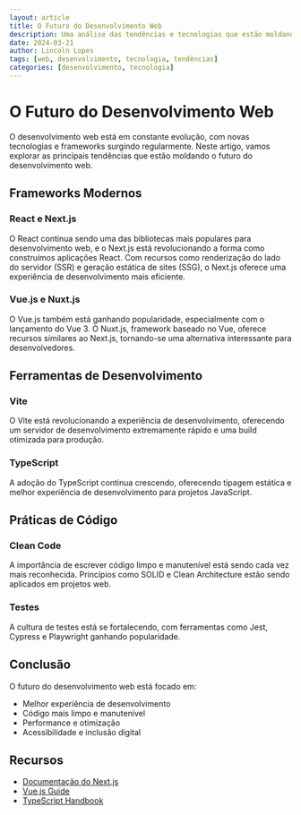 ```yaml
---
layout: article
title: O Futuro do Desenvolvimento Web
description: Uma análise das tendências e tecnologias que estão moldando o futuro do desenvolvimento web, incluindo frameworks modernos, ferramentas de desenvolvimento e práticas de código.
date: 2024-03-21
author: Lincoln Lopes
tags: [web, desenvolvimento, tecnologia, tendências]
categories: [desenvolvimento, tecnologia]
---
```


# O Futuro do Desenvolvimento Web

O desenvolvimento web está em constante evolução, com novas tecnologias e frameworks surgindo regularmente. Neste artigo, vamos explorar as principais tendências que estão moldando o futuro do desenvolvimento web.

## Frameworks Modernos

### React e Next.js
O React continua sendo uma das bibliotecas mais populares para desenvolvimento web, e o Next.js está revolucionando a forma como construímos aplicações React. Com recursos como renderização do lado do servidor (SSR) e geração estática de sites (SSG), o Next.js oferece uma experiência de desenvolvimento mais eficiente.

### Vue.js e Nuxt.js
O Vue.js também está ganhando popularidade, especialmente com o lançamento do Vue 3. O Nuxt.js, framework baseado no Vue, oferece recursos similares ao Next.js, tornando-se uma alternativa interessante para desenvolvedores.

## Ferramentas de Desenvolvimento

### Vite
O Vite está revolucionando a experiência de desenvolvimento, oferecendo um servidor de desenvolvimento extremamente rápido e uma build otimizada para produção.

### TypeScript
A adoção do TypeScript continua crescendo, oferecendo tipagem estática e melhor experiência de desenvolvimento para projetos JavaScript.

## Práticas de Código

### Clean Code
A importância de escrever código limpo e manutenível está sendo cada vez mais reconhecida. Princípios como SOLID e Clean Architecture estão sendo aplicados em projetos web.

### Testes
A cultura de testes está se fortalecendo, com ferramentas como Jest, Cypress e Playwright ganhando popularidade.

## Conclusão

O futuro do desenvolvimento web está focado em:
- Melhor experiência de desenvolvimento
- Código mais limpo e manutenível
- Performance e otimização
- Acessibilidade e inclusão digital

## Recursos

- [Documentação do Next.js](https://nextjs.org/docs)
- [Vue.js Guide](https://vuejs.org/guide/introduction.html)
- [TypeScript Handbook](https://www.typescriptlang.org/docs/) 